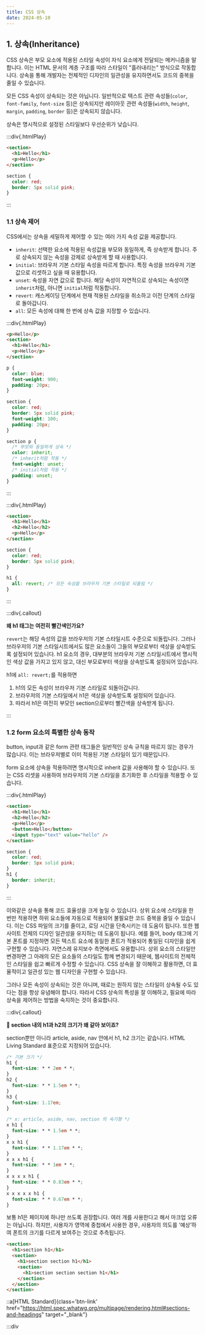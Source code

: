 ```yaml
---
title: CSS 상속
date: 2024-05-10
---
```


## 1. 상속(Inheritance)

CSS 상속은 부모 요소에 적용된 스타일 속성이 자식 요소에게 전달되는 메커니즘을 말합니다. 이는 HTML 문서의 계층 구조를 따라 스타일이 "흘러내리는" 방식으로 작동합니다. 상속을 통해 개발자는 전체적인 디자인의 일관성을 유지하면서도 코드의 중복을 줄일 수 있습니다.

모든 CSS 속성이 상속되는 것은 아닙니다. 일반적으로 텍스트 관련 속성들(`color`, `font-family`, `font-size` 등)은 상속되지만 레이아웃 관련 속성들(`width`, `height`, `margin`, `padding`, `border` 등)은 상속되지 않습니다.

상속은 명시적으로 설정된 스타일보다 우선순위가 낮습니다.

:::div{.htmlPlay}

```html
<section>
  <h1>Hello</h1>
  <p>Hello</p>
</section>
```

```css
section {
  color: red;
  border: 5px solid pink;
}
```

:::

### 1.1 상속 제어

CSS에서는 상속을 세밀하게 제어할 수 있는 여러 가지 속성 값을 제공합니다.

- `inherit`: 선택한 요소에 적용된 속성값을 부모와 동일하게, 즉 상속받게 합니다. 주로 상속되지 않는 속성을 강제로 상속받게 할 때 사용합니다.
- `initial`: 브라우저 기본 스타일 속성을 따르게 합니다. 특정 속성을 브라우저 기본 값으로 리셋하고 싶을 때 유용합니다.
- `unset`: 속성을 자연 값으로 합니다. 해당 속성이 자연적으로 상속되는 속성이면 `inherit`처럼, 아니면 `initial`처럼 작동합니다.
- `revert`: 캐스케이딩 단계에서 현재 적용된 스타일을 취소하고 이전 단계의 스타일로 돌아갑니다.
- `all`: 모든 속성에 대해 한 번에 상속 값을 지정할 수 있습니다.

:::div{.htmlPlay}

```html
<p>Hello</p>
<section>
  <h1>Hello</h1>
  <p>Hello</p>
</section>
```

```css
p {
  color: blue;
  font-weight: 900;
  padding: 20px;
}

section {
  color: red;
  border: 5px solid pink;
  font-weight: 100;
  padding: 20px;
}

section p {
  /* 부모와 동일하게 상속 */
  color: inherit;
  /* inherit처럼 작동 */
  font-weight: unset;
  /* initial처럼 작동 */
  padding: unset;
}
```

:::

:::div{.htmlPlay}

```html
<section>
  <h1>Hello</h1>
  <h2>Hello</h2>
  <p>Hello</p>
</section>
```

```css
section {
  color: red;
  border: 5px solid pink;
}

h1 {
  all: revert; /* 모든 속성을 브라우저 기본 스타일로 되돌림 */
}
```

:::

:::div{.callout}

**왜 h1 태그는 여전히 빨간색인가요?**

`revert`는 해당 속성의 값을 브라우저의 기본 스타일시트 수준으로 되돌립니다. 그러나 브라우저의 기본 스타일시트에서도 많은 요소들이 그들의 부모로부터 색상을 상속받도록 설정되어 있습니다. h1 요소의 경우, 대부분의 브라우저 기본 스타일시트에서 명시적인 색상 값을 가지고 있지 않고, 대신 부모로부터 색상을 상속받도록 설정되어 있습니다.

h1에 `all: revert;`를 적용하면

1. h1의 모든 속성이 브라우저 기본 스타일로 되돌아갑니다.
2. 브라우저의 기본 스타일에서 h1은 색상을 상속받도록 설정되어 있습니다.
3. 따라서 h1은 여전히 부모인 section으로부터 빨간색을 상속받게 됩니다.

:::

### 1.2 form 요소의 특별한 상속 동작

button, input과 같은 form 관련 태그들은 일반적인 상속 규칙을 따르지 않는 경우가 많습니다. 이는 브라우저별로 이미 적용된 기본 스타일이 있기 때문입니다.

form 요소에 상속을 적용하려면 명시적으로 inherit 값을 사용해야 할 수 있습니다. 또는 CSS 리셋을 사용하여 브라우저의 기본 스타일을 초기화한 후 스타일을 적용할 수 있습니다.

:::div{.htmlPlay}

```html
<section>
  <h1>Hello</h1>
  <h2>Hello</h2>
  <p>Hello</p>
  <button>Hello</button>
  <input type="text" value="hello" />
</section>
```

```css
section {
  color: red;
  border: 5px solid pink;
}
h1 {
  border: inherit;
}
```

:::

이와같은 상속을 통해 코드 효율성을 크게 높일 수 있습니다. 상위 요소에 스타일을 한 번만 적용하면 하위 요소들에 자동으로 적용되어 불필요한 코드 중복을 줄일 수 있습니다. 이는 CSS 파일의 크기를 줄이고, 로딩 시간을 단축시키는 데 도움이 됩니다.
또한 웹사이트 전체의 디자인 일관성을 유지하는 데 도움이 됩니다. 예를 들어, body 태그에 기본 폰트를 지정하면 모든 텍스트 요소에 동일한 폰트가 적용되어 통일된 디자인을 쉽게 구현할 수 있습니다.
자연스레 유지보수 측면에서도 유용합니다. 상위 요소의 스타일만 변경하면 그 아래의 모든 요소들의 스타일도 함께 변경되기 때문에, 웹사이트의 전체적인 스타일을 쉽고 빠르게 수정할 수 있습니다.
CSS 상속을 잘 이해하고 활용하면, 더 효율적이고 일관성 있는 웹 디자인을 구현할 수 있습니다.

그러나 모든 속성이 상속되는 것은 아니며, 때로는 원하지 않는 스타일이 상속될 수도 있다는 점을 항상 유념해야 합니다. 따라서 CSS 상속의 특성을 잘 이해하고, 필요에 따라 상속을 제어하는 방법을 숙지하는 것이 중요합니다.

:::div{.callout}

**🙋 section 내의 h1과 h2의 크기가 왜 같아 보이죠?**

section뿐만 아니라 article, aside, nav 안에서 h1, h2 크기는 같습니다. HTML Living Standard 표준으로 지정되어 있습니다.

```css
/* 기본 크기 */
h1 {
  font-size: * * 2em * *;
}
h2 {
  font-size: * * 1.5em * *;
}
h3 {
  font-size: 1.17em;
}

/* x: article, aside, nav, section 의 속기형 */
x h1 {
  font-size: * * 1.5em * *;
}
x x h1 {
  font-size: * * 1.17em * *;
}
x x x h1 {
  font-size: * * 1em * *;
}
x x x x h1 {
  font-size: * * 0.83em * *;
}
x x x x x h1 {
  font-size: * * 0.67em * *;
}
```

보통 h1은 페이지에 하나만 쓰도록 권장합니다. 여러 개를 사용한다고 해서 마크업 오류는 아닙니다.
하지만, 사용자가 영역에 중첩에서 사용한 경우, 사용자의 의도를 ‘예상’하여 폰트의 크기를 다르게 보여주는 것으로 추측됩니다.

```html
<section>
  <h1>section h1</h1>
  <section>
    <h1>section section h1</h1>
    <section>
      <h1>section section section h1</h1>
    </section>
  </section>
</section>
```

::a[HTML Standard]{class='btn-link' href="https://html.spec.whatwg.org/multipage/rendering.html#sections-and-headings" target="\_blank"}

:::div
